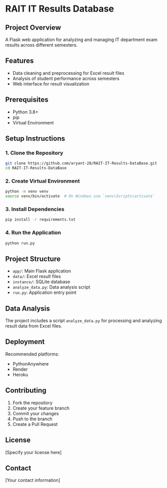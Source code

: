 # RAIT IT Results Database

## Project Overview
A Flask web application for analyzing and managing IT department exam results across different semesters.

## Features
- Data cleaning and preprocessing for Excel result files
- Analysis of student performance across semesters
- Web interface for result visualization

## Prerequisites
- Python 3.8+
- pip
- Virtual Environment

## Setup Instructions

### 1. Clone the Repository
```bash
git clone https://github.com/aryant-28/RAIT-IT-Results-DataBase.git
cd RAIT-IT-Results-DataBase
```

### 2. Create Virtual Environment
```bash
python -m venv venv
source venv/bin/activate  # On Windows use `venv\Scripts\activate`
```

### 3. Install Dependencies
```bash
pip install -r requirements.txt
```

### 4. Run the Application
```bash
python run.py
```

## Project Structure
- `app/`: Main Flask application
- `data/`: Excel result files
- `instance/`: SQLite database
- `analyze_data.py`: Data analysis script
- `run.py`: Application entry point

## Data Analysis
The project includes a script `analyze_data.py` for processing and analyzing result data from Excel files.

## Deployment
Recommended platforms:
- PythonAnywhere
- Render
- Heroku

## Contributing
1. Fork the repository
2. Create your feature branch
3. Commit your changes
4. Push to the branch
5. Create a Pull Request

## License
[Specify your license here]

## Contact
[Your contact information] 